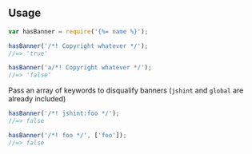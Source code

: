 ## Usage

```js
var hasBanner = require('{%= name %}');

hasBanner('/*! Copyright whatever */');
//=> 'true'

hasBanner('a/*! Copyright whatever */');
//=> 'false'
```
Pass an array of keywords to disqualify banners (`jshint` and `global` are already included)

```js
hasBanner('/*! jshint:foo */');
//=> false

hasBanner('/*! foo */', ['foo']);
//=> false
```
